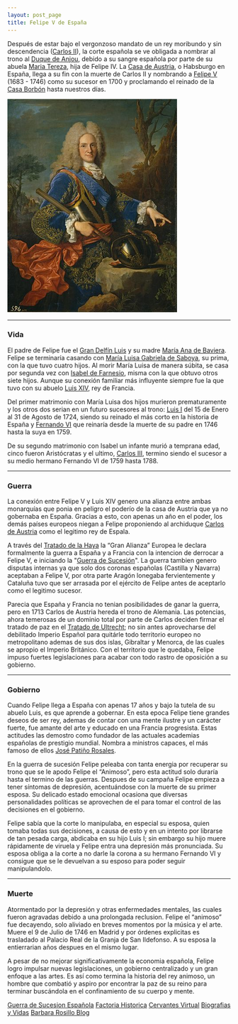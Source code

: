 ```yaml
---
layout: post_page
title: Felipe V de España
---
```


Después de estar bajo el vergonzoso mandato de un rey moribundo y sin descendencia ([Carlos II](https://es.wikipedia.org/wiki/Carlos_II_de_Espa%C3%B1a)), la corte española se ve obligada a nombrar al trono al [Duque de Anjou](https://es.wikipedia.org/wiki/Ducado_de_Anjou), debido a su sangre española por parte de su abuela [Maria Tereza](https://es.wikipedia.org/wiki/Mar%C3%ADa_Teresa_de_Austria), hija de Felipe IV. La [Casa de Austria](https://es.wikipedia.org/wiki/Casa_de_Austria), o Habsburgo en España, llega a su fin con la muerte de Carlos II y nombrando a [Felipe V](https://es.wikipedia.org/wiki/Felipe_V_de_Espa%C3%B1a) (1683 - 1746) como su sucesor en 1700 y proclamando el reinado de la [Casa Borbón](https://es.wikipedia.org/wiki/Casa_de_Borb%C3%B3n) hasta nuestros días.

![Felipe V de España](/Images/felipev.jpg)

***

### Vida ###

El padre de Felipe fue el [Gran Delfín Luis](https://es.wikipedia.org/wiki/Luis_de_Francia_(1661-1711)) y su madre [María Ana de Baviera](https://es.wikipedia.org/wiki/Mar%C3%ADa_Ana_Victoria_de_Baviera). Felipe se terminaría casando con [María Luisa Gabriela de Saboya](https://es.wikipedia.org/wiki/Mar%C3%ADa_Luisa_Gabriela_de_Saboya), su prima, con la que tuvo cuatro hijos. Al morir María Luisa de manera súbita, se casa por segunda vez con [Isabel de Farnesio](https://es.wikipedia.org/wiki/Isabel_de_Farnesio), misma con la que obtuvo otros siete hijos. Aunque su conexión familiar más influyente siempre fue la que tuvo con su abuelo [Luis XIV](https://es.wikipedia.org/wiki/Luis_XIV_de_Francia), rey de Francia.

Del primer matrimonio con María Luisa dos hijos murieron prematuramente y los otros dos serian en un futuro sucesores al trono: [Luis I](https://es.wikipedia.org/wiki/Luis_I_de_Espa%C3%B1a) del 15 de Enero al 31 de Agosto de 1724, siendo su reinado el más corto en la historia de España y [Fernando VI](https://es.wikipedia.org/wiki/Fernando_VI_de_Espa%C3%B1a) que reinaría desde la muerte de su padre en 1746 hasta la suya en 1759.

De su segundo matrimonio con Isabel un infante murió a temprana edad, cinco fueron Aristócratas y el ultimo, [Carlos III](https://es.wikipedia.org/wiki/Carlos_III_de_Espa%C3%B1a), termino siendo el sucesor a su medio hermano Fernando VI de 1759 hasta 1788.

***

### Guerra ###

La conexión entre Felipe V y Luis XIV genero una alianza entre ambas monarquías que ponia en peligro el poderío de la casa de Austria que ya no gobernaba en España. Gracias a esto, con apenas un año en el poder, los demás países europeos niegan a Felipe proponiendo al archiduque [Carlos de Austria](https://es.wikipedia.org/wiki/Carlos_VI_del_Sacro_Imperio_Romano_Germ%C3%A1nico) como el legitimo rey de Espala.

A través del [Tratado de la Haya](https://es.wikipedia.org/wiki/Primer_Tratado_de_Partici%C3%B3n) la “Gran Alianza” Europea le declara formalmente la guerra a España y a Francia con la intencion de derrocar a Felipe V, e iniciando la "[Guerra de Sucesión](https://es.wikipedia.org/wiki/Guerra_de_Sucesi%C3%B3n_Espa%C3%B1ola)". La guerra tambien genero disputas internas ya que solo dos coronas españolas (Castilla y Navarra) aceptaban a Felipe V, por otra parte Aragón lonegaba fervientemente y Cataluña tuvo que ser arrasada por el ejército de Felipe antes de aceptarlo como el legitimo sucesor.

Parecia que España y Francia no tenian posibilidades de ganar la guerra, pero en 1713 Carlos de Austria hereda el trono de Alemania. Las potencias, ahora temerosas de un dominio total por parte de Carlos deciden firmar el tratado de paz en el [Tratado de Ultrecht](https://es.wikipedia.org/wiki/Tratado_de_Utrecht); no sin antes aprovecharse del debilitado Imperio Español para quitárle todo territorio europeo no metropolitano ademas de sus dos islas, Gibraltar y Menorca, de las cuales se apropio el Imperio Británico. Con el territorio que le quedaba, Felipe impuso fuertes legislaciones para acabar con todo rastro de oposición a su gobierno.

***

### Gobierno ###

Cuando Felipe llega a España con apenas 17 años y bajo la tutela de su abuelo Luis, es que aprende a gobernar. En esta epoca Felipe tiene grandes deseos de ser rey, ademas de contar con una mente ilustre y un carácter fuerte, fue amante del arte y educado en una Francia progresista. Estas actitudes las demostro como fundador de las actuales academias españolas de prestigio mundial. Nombra a ministros capaces, el más famoso de ellos [José Patiño Rosales](https://es.wikipedia.org/wiki/Jos%C3%A9_Pati%C3%B1o_Rosales). 

En la guerra de sucesión Felipe peleaba con tanta energia por recuperar su trono que se le apodo Felipe el “Animoso”, pero esta actitud solo duraría hasta el termino de las guerras. Despues de su campaña Felipe empieza a tener síntomas de depresión, acentuándose con la muerte de su primer esposa. Su delicado estado emocional ocasiona que diversas personalidades políticas se aprovechen de el para tomar el control de las decisiones en el gobierno.

Felipe sabía que la corte lo manipulaba, en especial su esposa, quien tomaba todas sus decisiones, a causa de esto y en un intento por librarse de tan pesada carga, abdicaba en su hijo Luis I; sin embargo su hijo muere rápidamente de viruela y Felipe entra una depresión más pronunciada. Su esposa obliga a la corte a no darle la corona a su hermano Fernando VI y consigue que se le devuelvan a su esposo para poder seguir manipulandolo.

***

### Muerte ###

Atormentado por la depresión y otras enfermedades mentales, las cuales fueron agravadas debido a una prolongada reclusion. Felipe el “animoso” fue decayendo, solo aliviado en breves momentos por la música y el arte. Muere el 9 de Julio de 1746 en Madrid y por órdenes explicitas es trasladado al Palacio Real de la Granja de San Ildefonso. A su esposa la entierrarian años despues en el mismo lugar.

A pesar de no mejorar significativamente la economia española, Felipe logro impulsar nuevas legislaciones, un gobierno centralizado y un gran enfoque a las artes. Es así como termina la historia del rey animoso, un hombre que combatió y aspiro por encontrar la paz de su reino para terminar buscándola en el confinamiento de su cuerpo y mente.

[Guerra de Sucesion Española](http://www.spanishsuccession.nl/felipe.html)
[Factoria Historica](https://factoriahistorica.wordpress.com/2013/10/21/felipe-v/)
[Cervantes Virtual](http://www.cervantesvirtual.com/bib/historia/monarquia/felipe5.shtml)
[Biografias y Vidas](http://www.biografiasyvidas.com/biografia/f/felipe_v.htm)
[Barbara Rosillo Blog](https://barbararosillo.com/2011/10/27/los-desordenes-mentales-de-felipe-v/)
